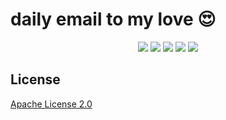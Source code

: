 # daily email to my love 😍

<p align="center">
    <img src="https://img.shields.io/github/license/shenkelove/daily-email.svg"/>
    <img src="https://img.shields.io/github/repo-size/shenkelove/daily-email.svg"/>
    <img src="https://img.shields.io/github/last-commit/shenkelove/daily-email.svg"/>
    <img src="https://img.shields.io/badge/language-python-blue.svg">
    <img src="https://api.travis-ci.com/sculpta/daily-email.svg?branch=master">
</p>

## License

[Apache License 2.0](LICENSE)